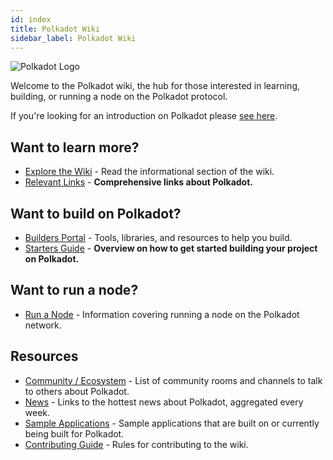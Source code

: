 ```yaml
---
id: index
title: Polkadot Wiki
sidebar_label: Polkadot Wiki
---
```


![Polkadot Logo](../../Polkadot_logotype_color.svg)

Welcome to the Polkadot wiki, the hub for those interested in learning, building, or running a node on the Polkadot protocol.

If you're looking for an introduction on Polkadot please [see here](polkadot-learn-introduction).

## Want to learn more?

- [Explore the Wiki](polkadot-learn-index) - Read the informational section of the wiki.
- [Relevant Links](polkadot-learn-relevant-links) - **Comprehensive links about Polkadot.**

## Want to build on Polkadot?

- [Builders Portal](polkadot-build-index) - Tools, libraries, and resources to help you build.
- [Starters Guide](polkadot-build-build-with-polkadot) - **Overview on how to get started building your project on Polkadot.**

## Want to run a node?

- [Run a Node](polkadot-node-index) - Information covering running a node on the Polkadot network.

## Resources

- [Community / Ecosystem](community) - List of community rooms and channels to talk to others about Polkadot.
- [News](news) - Links to the hottest news about Polkadot, aggregated every week.
- [Sample Applications](polkadot-build-examples-index) - Sample applications that are built on or currently being built for Polkadot.
- [Contributing Guide](contributing) - Rules for contributing to the wiki.
